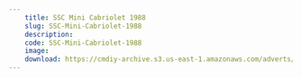 ```yaml
---
    title: SSC Mini Cabriolet 1988
    slug: SSC-Mini-Cabriolet-1988
    description:
    code: SSC-Mini-Cabriolet-1988
    image:
    download: https://cmdiy-archive.s3.us-east-1.amazonaws.com/adverts/documents/SSC+Mini+Cabriolet+1988.pdf
---
```

<!-- Content of the page -->

##
        